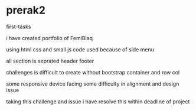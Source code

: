 # prerak2
first-tasks

i have created portfolio of FemiBlaq 

using html css and small js code used because of side menu 

all section is seprated header footer

challenges is difficult to create without bootstrap container and row col 

some responsive device facing some difficulty in alignment and design issue

taking this challenge and issue i have resolve this within deadline of project

